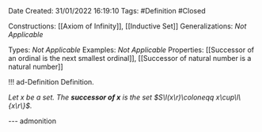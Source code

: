 <br />
<br />

Date Created: 31/01/2022 16:19:10
Tags: #Definition #Closed 

Constructions: [[Axiom of Infinity]], [[Inductive Set]]
Generalizations: _Not Applicable_

Types: _Not Applicable_
Examples: _Not Applicable_
Properties: [[Successor of an ordinal is the next smallest ordinal]], [[Successor of natural number is a natural number]]

!!! ad-Definition Definition.

_Let $x$ be a set. The **successor of $x$** is the set $S\l(x\r)\coloneqq x\cup\l\{x\r\}$._

--- admonition
